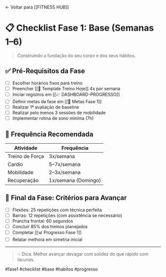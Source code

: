 ← Voltar para [[FITNESS HUB]]
# 📋 Checklist Fase 1: Base (Semanas 1–6)

> Construindo a fundação do seu corpo e dos seus hábitos.
## ✅ Pré-Requisitos da Fase

- [ ] Escolher horários fixos para treino
- [ ] Preencher [[📝 Template Treino Hoje]] 4x por semana
- [ ] Iniciar registros em [[📈 DASHBOARD-PROGRESSO]]
- [ ] Definir metas da fase em [[🎯 Metas Fase 1]]
- [ ] Realizar 1ª avaliação de baseline
- [ ] Realizar pelo menos 3 sessões de mobilidade
- [ ] Implementar rotina de sono mínima (7h)

## 📅 Frequência Recomendada

| Atividade       | Frequência          |
| --------------- | ------------------- |
| Treino de Força | 3x/semana           |
| Cardio          | 5–7x/semana         |
| Mobilidade      | 2–3x/semana         |
| Recuperação     | 1x/semana (Domingo) |
## 🧭 Final da Fase: Critérios para Avançar

- [ ] Flexões: 25 repetições com técnica perfeita
- [ ] Barras: 12 repetições (com assistência se necessário)
- [ ] Prancha frontal: 60 segundos
- [ ] Concluir 85% dos treinos planejados
- [ ] Completar [[📊 Progresso Fase 1]]
- [ ] Relatar melhora em simetria inicial

---

> 💡 Dica: Melhor avançar devagar com solidez do que rápido com lacunas.

#fase1 #checklist #base #habitos #progresso

